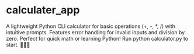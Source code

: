 # calculater_app
A lightweight Python CLI calculator for basic operations (+, -, *, /) with intuitive prompts. Features error handling for invalid inputs and division by zero. Perfect for quick math or learning Python! Run python calculator.py to start. 🔢➗✨
